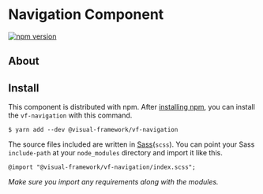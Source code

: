 # Navigation Component

[![npm version](https://badge.fury.io/js/%40visual-framework%2Fvf-navigation.svg)](https://badge.fury.io/js/%40visual-framework%2Fvf-navigation)

## About

## Install

This component is distributed with npm. After [installing npm](https://www.npmjs.com/get-npm), you can install the `vf-navigation` with this command.

```
$ yarn add --dev @visual-framework/vf-navigation
```

The source files included are written in [Sass](http://sass-lang.com)(`scss`). You can point your Sass `include-path` at your `node_modules` directory and import it like this.

```
@import "@visual-framework/vf-navigation/index.scss";
```

_Make sure you import any requirements along with the modules._
